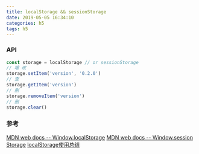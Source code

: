```yaml
---
title: localStorage && sessionStorage
date: 2019-05-05 16:34:10
categories: h5
tags: h5
---
```


### API
```js
const storage = localStorage // or sessionStorage
// 增 改
storage.setItem('version', '0.2.0')
// 查
storage.getItem('version')
// 删
storage.removeItem('version')
// 删
storage.clear()
```

### 参考
[MDN web docs -- Window​.local​Storage](https://developer.mozilla.org/zh-CN/docs/Web/API/Window/localStorage)
[MDN web docs -- Window​.session​Storage](https://developer.mozilla.org/zh-CN/docs/Web/API/Window/sessionStorage)
[localStorage使用总结](https://www.cnblogs.com/st-leslie/p/5617130.html)